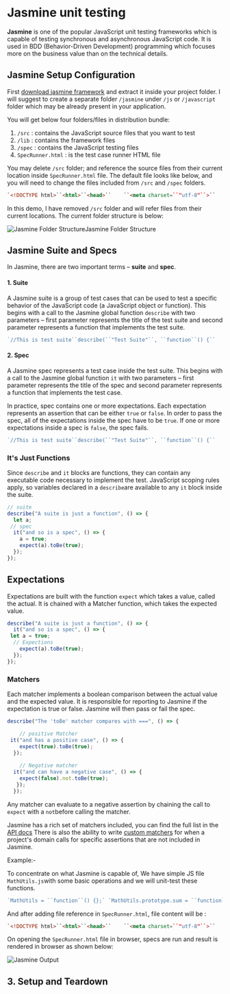 

# Jasmine unit testing

**Jasmine** is one of the popular JavaScript unit testing frameworks which is capable of testing synchronous and asynchronous JavaScript code. It is used in BDD (Behavior-Driven Development) programming which focuses more on the business value than on the technical details.



## Jasmine Setup Configuration

First [download jasmine framework](https://github.com/jasmine/jasmine/releases) and extract it inside your project folder. I will suggest to create a separate folder `/jasmine` under `/js` or `/javascript` folder which may be already present in your application.

You will get below four folders/files in distribution bundle:

1. `/src` : contains the JavaScript source files that you want to test
2. `/lib` : contains the framework files
3. `/spec` : contains the JavaScript testing files
4. `SpecRunner.html` : is the test case runner HTML file

You may delete `/src` folder; and reference the source files from their current location inside `SpecRunner.html` file. The default file looks like below, and you will need to change the files included from `/src` and `/spec` folders.

```html
`<!DOCTYPE html>``<html>``<head>``    ``<meta charset=``"utf-8"``>``    ``<title>Jasmine Spec Runner v2.4.1</title>``    ` `    ``<link rel=``"shortcut icon"` `type=``"image/png"` `href=``"lib/jasmine-2.4.1/jasmine_favicon.png"``>``    ``<link rel=``"stylesheet"` `href=``"lib/jasmine-2.4.1/jasmine.css"``>``    ` `    ``<script src=``"lib/jasmine-2.4.1/jasmine.js"``></script>``    ``<script src=``"lib/jasmine-2.4.1/jasmine-html.js"``></script>``    ``<script src=``"lib/jasmine-2.4.1/boot.js"``></script>``    ` `    ``<!-- include source files here... -->``    ``<script src=``"src/Player.js"``></script>``    ``<script src=``"src/Song.js"``></script>``    ` `    ``<!-- include spec files here... -->``    ``<script src=``"spec/SpecHelper.js"``></script>``    ``<script src=``"spec/PlayerSpec.js"``></script>``</head>` `<body></body>``</html>`
```

In this demo, I have removed `/src` folder and will refer files from their current locations. The current folder structure is below:

![Jasmine Folder Structure](https://cdn1.howtodoinjava.com/wp-content/uploads/2016/07/Jasmine-Folder-Structure.png)Jasmine Folder Structure



## Jasmine Suite and Specs

In Jasmine, there are two important terms – **suite** and **spec**.

#### 1. Suite

A Jasmine suite is a group of test cases that can be used to test a specific behavior of the JavaScript code (a JavaScript object or function). This begins with a call to the Jasmine global function `describe` with two parameters – first parameter represents the title of the test suite and second parameter represents a function that implements the test suite.

```javascript
`//This is test suite``describe(``"Test Suite"``, ``function``() {``    ``//.....``});`
```

#### 2. Spec

A Jasmine spec represents a test case inside the test suite. This begins with a call to the Jasmine global function `it` with two parameters – first parameter represents the title of the spec and second parameter represents a function that implements the test case.

In practice, spec contains one or more expectations. Each expectation represents an assertion that can be either `true` or `false`. In order to pass the spec, all of the expectations inside the spec have to be `true`. If one or more expectations inside a spec is `false`, the spec fails.

```javascript
`//This is test suite``describe(``"Test Suite"``, ``function``() {``    ``it(``"test spec"``, ``function``() {``        ``expect( expression ).toEqual(``true``);``    ``});``});`
```

### It's Just Functions

Since `describe` and `it` blocks are functions, they can contain any executable code necessary to implement the test. JavaScript scoping rules apply, so variables declared in a `describe`are available to any `it` block inside the suite.



```javascript
// suite
describe("A suite is just a function", () => {
  let a;
 // spec
  it("and so is a spec", () => {
    a = true;
    expect(a).toBe(true);
  });
});
```

## Expectations

Expectations are built with the function `expect` which takes a value, called the actual. It is chained with a Matcher function, which takes the expected value.



```javascript
describe("A suite is just a function", () => {
  it("and so is a spec", () => {
 let a = true;
  // Expections
    expect(a).toBe(true);
  });
});
```

### Matchers

Each matcher implements a boolean comparison between the actual value and the expected value. It is responsible for reporting to Jasmine if the expectation is true or false. Jasmine will then pass or fail the spec.



```javascript
describe("The 'toBe' matcher compares with ===", () => {

    // positive Matcher
 it("and has a positive case", () => {
    expect(true).toBe(true);
  });
  
    // Negative matcher
  it("and can have a negative case", () => {
    expect(false).not.toBe(true);
   });
  });
```



Any matcher can evaluate to a negative assertion by chaining the call to `expect` with a `not`before calling the matcher.



Jasmine has a rich set of matchers included, you can find the full list in the [API docs](https://jasmine.github.io/api/edge/matchers.html) There is also the ability to write [custom matchers](https://jasmine.github.io/tutorials/custom_matcher.html) for when a project's domain calls for specific assertions that are not included in Jasmine.





Example:- 

To concentrate on what Jasmine is capable of, We have simple JS file `MathUtils.js`with some basic operations and we will unit-test these functions.

```javascript
`MathUtils = ``function``() {};` `MathUtils.prototype.sum = ``function``(number1, number2) {``        ``return` `number1 + number2;``}` `MathUtils.prototype.substract = ``function``(number1, number2) {``    ``return` `number1 - number2;``}` `MathUtils.prototype.multiply = ``function``(number1, number2) {``    ``return` `number1 * number2;``}` `MathUtils.prototype.divide = ``function``(number1, number2) {``    ``return` `number1 / number2;``}` `MathUtils.prototype.average = ``function``(number1, number2) {``    ``return` `(number1 + number2) / 2;``}` `MathUtils.prototype.factorial = ``function``(number) {``    ``if` `(number < 0) {``        ``throw` `new` `Error(``"There is no factorial for negative numbers"``);``    ``} ``else` `if` `(number == 1 || number == 0) {``        ``return` `1;``    ``} ``else` `{``        ``return` `number * ``this``.factorial(number - 1);``    ``}``}`
```

And after adding file reference in `SpecRunner.html`, file content will be :

```html
`<!DOCTYPE html>``<html>``<head>``    ``<meta charset=``"utf-8"``>``    ``<title>Jasmine Spec Runner v2.4.1</title>``    ` `    ``<link rel=``"shortcut icon"` `type=``"image/png"``        ``href=``"lib/jasmine-2.4.1/jasmine_favicon.png"``>``    ``<link rel=``"stylesheet"` `href=``"lib/jasmine-2.4.1/jasmine.css"``>``    ` `    ``<script src=``"lib/jasmine-2.4.1/jasmine.js"``></script>``    ``<script src=``"lib/jasmine-2.4.1/jasmine-html.js"``></script>``    ``<script src=``"lib/jasmine-2.4.1/boot.js"``></script>``    ` `    ``<!-- include source files here... -->``    ``<script src=``"../MathUtils.js"``></script>``    ` `    ``<!-- include spec files here... -->``    ``<script src=``"spec/MathUtils.js"``></script>``</head>` `<body></body>``</html>`
```



On opening the `SpecRunner.html` file in browser, specs are run and result is rendered in browser as shown below:

![Jasmine Output](https://cdn2.howtodoinjava.com/wp-content/uploads/2016/07/Jasmine-Output.png)



## 3. Setup and Teardown